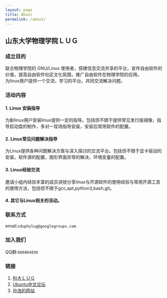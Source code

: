 ```yaml
---
layout: page
title: About
permalink: /about/
---
```


## 山东大学物理学院ＬＵＧ
### 成立目的
联合物理学院的 GNU/Linux 使用者，搭建信息交流共享的平台，宣传自由软件的价值，提高自由软件社区文化氛围，推广自由软件在物理学院的应用。</br>
为linux用户提供一个交流，学习的平台。共同交流解决问题。
### 活动内容
#### 1. Linux 安装指导
为新linux用户安装linux提供一定的指导。包括但不限于提供常见发行版镜像，指导启动盘的制作，多对一现场指导安装，安装后常用软件的配置。
#### 2. Linux常见问题解决指导
为Linux提供各种问题解决方案与深入探讨的交流平台。包括但不限于显卡驱动的安装，软件源的配置，图形界面异常的解决，环境变量的配置。
#### 3. Linux经验交流
邀请小组内经验丰富的成员讲授分享linux与开源软件的使用经验与常用开源工具的使用方法，包括但不限于gcc,apt,python3,bash,git。
#### 4. 其它与Linux相关的活动。
### 联系方式
email:`sduphylug@googlegroups.com`
### 加入我们
QQ群:`686864836`
### 链接
1. [科大ＬＵＧ](https://lug.ustc.edu.cn)
2. [Ubuntu中文论坛](http://forum.ubuntu.org.cn)
3. [孙浩的网站](http://sunflare2017.com)


